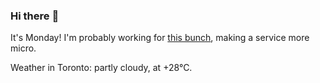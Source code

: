 ### Hi there :wave:

It's Monday! I'm probably working for [this bunch](https://github.com/kohofinancial), making a service more micro.

Weather in Toronto: partly cloudy, at +28°C.

